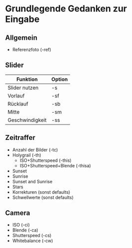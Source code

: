 # Grundlegende Gedanken zur Eingabe

## Allgemein
- Referenzfoto (-ref)

## Slider
Funktion | Option
---------|--------
Slider nutzen | -s
Vorlauf | -sf
Rücklauf | -sb
Mitte | -sm
Geschwindigkeit | -ss

## Zeitraffer
- Anzahl der Bilder (-tc)
- Holygrail (-th)
  - ISO+Shutterspeed (-this)
  - ISO+Shutterspeed+Blende (-thisa)
- Sunset
- Sunrise
- Sunset and Sunrise
- Stars
- Korrekturen (sonst defaults)
- Schwellwerte (sonst defaults)

## Camera
- ISO (-ci)
- Blende (-ca)
- Shutterspeed (-cs)
- Whitebalance (-cw)
